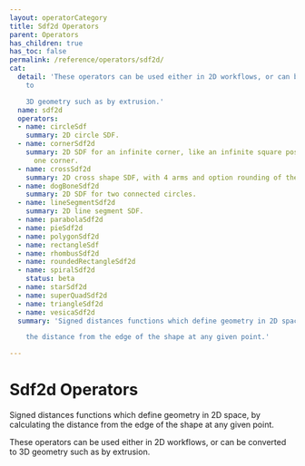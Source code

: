 ```yaml
---
layout: operatorCategory
title: Sdf2d Operators
parent: Operators
has_children: true
has_toc: false
permalink: /reference/operators/sdf2d/
cat:
  detail: 'These operators can be used either in 2D workflows, or can be converted
    to

    3D geometry such as by extrusion.'
  name: sdf2d
  operators:
  - name: circleSdf
    summary: 2D circle SDF.
  - name: cornerSdf2d
    summary: 2D SDF for an infinite corner, like an infinite square positioned by
      one corner.
  - name: crossSdf2d
    summary: 2D cross shape SDF, with 4 arms and option rounding of the intersections.
  - name: dogBoneSdf2d
    summary: 2D SDF for two connected circles.
  - name: lineSegmentSdf2d
    summary: 2D line segment SDF.
  - name: parabolaSdf2d
  - name: pieSdf2d
  - name: polygonSdf2d
  - name: rectangleSdf
  - name: rhombusSdf2d
  - name: roundedRectangleSdf2d
  - name: spiralSdf2d
    status: beta
  - name: starSdf2d
  - name: superQuadSdf2d
  - name: triangleSdf2d
  - name: vesicaSdf2d
  summary: 'Signed distances functions which define geometry in 2D space, by calculating

    the distance from the edge of the shape at any given point.'

---
```


# Sdf2d Operators

Signed distances functions which define geometry in 2D space, by calculating
the distance from the edge of the shape at any given point.

These operators can be used either in 2D workflows, or can be converted to
3D geometry such as by extrusion.
